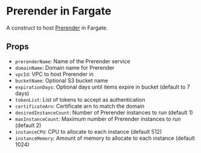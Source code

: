 # Prerender in Fargate
A construct to host [Prerender](https://github.com/prerender/prerender) in Fargate. 

## Props
 - `prerenderName`: Name of the Prerender service
 - `domainName`: Domain name for Prerender
 - `vpcId`: VPC to host Prerender in
 - `bucketName`: Optional S3 bucket name
 - `expirationDays`: Optional days until items expire in bucket (default to 7 days)
 - `tokenList`: List of tokens to accept as authentication
 - `certificateArn`: Certificate arn to match the domain
 - `desiredInstanceCount`: Number of Prerender instances to run (default 1)
 - `maxInstanceCount`: Maximum number of Prerender instances to run (default 2)
 - `instanceCPU`: CPU to allocate to each instance (default 512)
 - `instanceMemory`: Amount of memory to allocate to each instance (default 1024)

